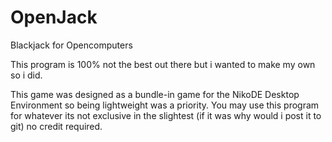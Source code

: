 # OpenJack
Blackjack for Opencomputers

This program is 100% not the best out there but i wanted to make my own so i did.

This game was designed as a bundle-in game for the NikoDE Desktop Environment so being lightweight was a priority.
You may use this program for whatever its not exclusive in the slightest (if it was why would i post it to git) no credit required.
